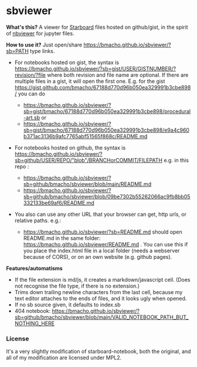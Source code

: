 # sbviewer

**What's this?** 
A viewer for [Starboard](https://starboard.gg/) files hosted on github/gist, in the spirit of [nbviewer](https://nbviewer.org/) for jupyter files. 

**How to use it?** 
Just open/share 
https://bmacho.github.io/sbviewer/?sb=PATH
type links. 

- For notebooks hosted on gist, the syntax is
https://bmacho.github.io/sbviewer/?sb=gist/USER/GISTNUMBER/?revision/?file 
where both revision and file name are optional. If there are multiple files in a gist, it will open the first one. E.g. for the gist https://gist.github.com/bmacho/67188d770d96b050ea329991b3cbe898/ you can do 
  - https://bmacho.github.io/sbviewer/?sb=gist/bmacho/67188d770d96b050ea329991b3cbe898/procedural-art.sb or
  - https://bmacho.github.io/sbviewer/?sb=gist/bmacho/67188d770d96b050ea329991b3cbe898/e9a4c960b371ac3136b9afc7765abf51565f868c/README.md
- For notebooks hosted on github, the syntax is 
https://bmacho.github.io/sbviewer/?sb=github/USER/REPO/"blob"/BRANCHorCOMMIT/FILEPATH e.g. in this repo : 
  - https://bmacho.github.io/sbviewer/?sb=github/bmacho/sbviewer/blob/main/README.md
  - https://bmacho.github.io/sbviewer/?sb=github/bmacho/sbviewer/blob/09be7302b55262066ac9fb8bb05332133be69af6/README.md

- You also can use any other URL that your browser can get, http urls, or relative paths. e.g.:  
  - https://bmacho.github.io/sbviewer/?sb=README.md
should open README.md in the same folder: https://bmacho.github.io/sbviewer/README.md . You can use this if you place the index.html file in a local folder (needs a webserver because of CORS), or on an own website (e.g. github pages).

**Features/automatisms**
- If the file extension is md/js, it creates a markdown/javascript cell. (Does not recognise the file type, if there is no extension.)
- Trims down trailing newline characters from the last cell, because my text editor attaches to the ends of files, and it looks ugly when opened. 
- If no sb source given, it defaults to index.sb
- 404 notebook: https://bmacho.github.io/sbviewer/?sb=github/bmacho/sbviewer/blob/main/VALID_NOTEBOOK_PATH_BUT_NOTHING_HERE

### License 
It's a very slightly modification of starboard-notebook, both the original, and all of my modification are licensed under MPL2. 
